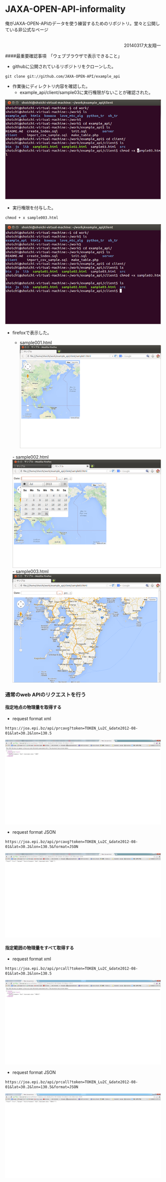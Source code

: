 JAXA-OPEN-API-informality
=========================

俺がJAXA-OPEN-APIのデータを使う練習するためのリポジトリ。堂々と公開している非公式なページ

</br>
<div align="right">20140317大友翔一</div>

####最重要確認事項　「ウェブブラウザで表示できること」


- githubに公開されているリポジトリをクローンした。

```
git clone git://github.com/JAXA-OPEN-API/example_api
```
- 作業後にディレクトリ内容を確認した。
	- example_api/client/sample03に実行権限がないことが確認された。

<img src=sc2014-03-17d.png>

- 実行権限を付与した。


```
chmod + x sample003.html
```

<img src=sc2014-03-17e.png>

- firefoxで表示した。

	- sample001.html<img src=sc2014-03-17a.png>
	</br>
	- sample002.html<img src=sc2014-03-17b.png>
	</br>
	- sample003.html<img src=sc2014-03-17c.png>

### 通常のweb APIのリクエストを行う

#### 指定地点の物理量を取得する

- request format xml

```
https://joa.epi.bz/api/prcavg?token=TOKEN_Lu2C_&date2012-08-01&lat=30.2&lon=130.5
```

<img src=open-api_get001.png>

- request format JSON


```
https://joa.epi.bz/api/prcavg?token=TOKEN_Lu2C_&date2012-08-01&lat=30.2&lon=130.5&format=JSON
```

<img src=open-api_get002.png>


#### 指定範囲の物理量をすべて取得する 

- request format xml

```
https://joa.epi.bz/api/prcall?token=TOKEN_Lu2C_&date2012-08-01&lat=30.2&lon=130.5
```

<img src=open-api_get003.png>

- request format JSON


```
https://joa.epi.bz/api/prcall?token=TOKEN_Lu2C_&date2012-08-01&lat=30.2&lon=130.5&format=JSON
```
<img src=open-api_get004.png>
